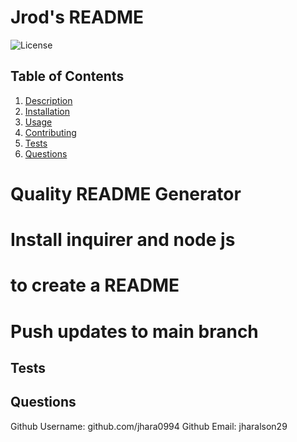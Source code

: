 # Jrod's README
![License](undefined)
## Table of Contents

1.  [Description](#description)
2.  [Installation](#installation)
3.  [Usage](#usage)
4.  [Contributing](#contributing)
5.  [Tests](#tests)
6.  [Questions](#questions)
# Quality README Generator
# Install inquirer and node js
# to create a README
# Push updates to main branch
## Tests
## Questions
Github Username: github.com/jhara0994
Github Email: jharalson29
